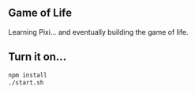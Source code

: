 ## Game of Life

Learning Pixi... and eventually building the game of life.

## Turn it on...
```bash
npm install
./start.sh
```